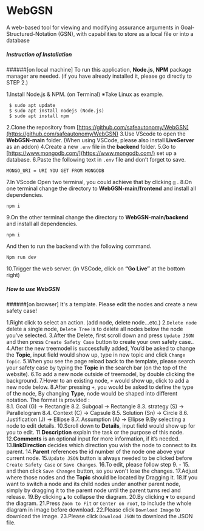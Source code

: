 # WebGSN
A web-based tool for viewing and modifying assurance arguments in Goal-Structured-Notation (GSN), with capabilities to store as a local file or into a database

##### Instruction of Installation

######[on local machine] To run this application, **Node.js**, **NPM** package manager are needed. 
(if you have already installed it, please go directly to STEP 2.)

1.Install Node.js & NPM. (on Terminal) ※Take Linux as example.
```
 $ sudo apt update 
 $ sudo apt install nodejs (Node.js) 
 $ sudo apt install npm
```
2.Clone the repository from  [https://github.com/safeautonomy/WebGSN](https://github.com/safeautonomy/WebGSN)
3.Use VScode to open the **WebGSN-main** folder. (When using VSCode, please also install **LiveServer** as an addon)
4.Create a new `.env` file in the **backend** folder.
5.Go to  [https://www.mongodb.com/](https://www.mongodb.com/) set up a database.
6.Paste the following text in `.env` file and don’t forget to save.
```
MONGO_URI = URI YOU GET FROM MONGODB
```
7.In VScode Open two terminal, you could achieve that by clicking ` ◫ ` .
8.On one terminal change the directory to **WebGSN-main/frontend** and install all dependencies.
```
npm i
```
9.On the other terminal change the directory to **WebGSN-main/backend** and install all dependencies.
```
npm i
```
And then to run the backend with the following command.
```
Npm run dev
```
10.Trigger the web server. (in VSCode, click on **“Go Live”** at the bottom right)

##### How to use WebGSN

######[on browser] It's a template. Please edit the nodes and create a new safety case!

1.Right click to select an action. (add node, delete node…etc.)
2.`Delete node` delete a single node, `Delete Tree` is to delete all nodes below the node you’ve selected.
3.After the Delete, first scroll down and press `Update JSON` and then press `Create Safety Case` button to create your own safety case..
4.After the new treemodel is successfully added, You’d be asked to change the **Topic**, input field would show up, type in new topic and click `Change Topic`.
5.When you see the page reload back to the template, please search your safety case by typing the **Topic** in the search bar (on the top of the website). 
6.To add a new node outside of treemodel, by double clicking the background.
7.Hover to an existing node, ` + ` would show up, click to add a new node below. 
8.After pressing ` + `, you would be asked to define the type of the node, By changing **Type**, node would be shaped into different notation.
 The format is provided :  
 8.1. Goal (G)  → Rectangle
 8.2. Subgoal → Rectangle
 8.3. strategy (S) → Parallelogram
 8.4. Context (C) → Capsule
 8.5. Solution (Sn) → Circle
 8.6. Justification (J) → Ellipse
 8.7. Assumption (A) → Ellipse
9.By selecting a node to edit details.
10.Scroll down to **Details**, input field would show up for you to edit.
11.**Description** explain the task or the purpose of this node.
12.**Comments** is an optional input for more information, if it’s needed.
13.**linkDirection** decides which direction you wish the node to connect to its parent.
14.**Parent** references the id number of the node one above your current node.
15.`Update JSON` button is always needed to be clicked before `Create Safety Case` or `Save Changes`. 
16.To edit, please follow step 9. - 15. and then click `Save Changes` button, so you won't lose the changes.
17.Adjust where those nodes and the **Topic** should be located by Dragging it.
18.If you want to switch a node and its child nodes under another parent node, simply by dragging it to the parent node until the parent turns red and release. 
19.By clicking ` ▲ ` to collapse the diagram.
20.By clicking ` ▼ ` to expand the diagram.
21.Press `Zoom to Fit` or `Center on root`, to include the whole diagram in image before download.
22.Please click `Download Image` to download the image.
23.Please click `Download JSON` to download the JSON file.
